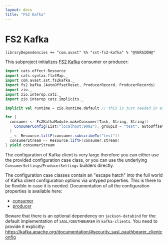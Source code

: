 ```yaml
---
layout: docs
title: "FS2 Kafka"
---
```


# FS2 Kafka

`libraryDependencies += "com.avast" %% "sst-fs2-kafka" % "@VERSION@"`

This subproject initializes [FS2 Kafka](https://github.com/fd4s/fs2-kafka) consumer or producer:

```scala mdoc:silent
import cats.effect.Resource
import cats.syntax.flatMap._
import com.avast.sst.fs2kafka._
import fs2.kafka.{AutoOffsetReset, ProducerRecord, ProducerRecords}
import zio._
import zio.interop.catz._
import zio.interop.catz.implicits._

implicit val runtime = zio.Runtime.default // this is just needed in example

for {
  consumer <- Fs2KafkaModule.makeConsumer[Task, String, String](
    ConsumerConfig(List("localhost:9092"), groupId = "test", autoOffsetReset = AutoOffsetReset.Earliest)
  )
  _ <- Resource.liftF(consumer.subscribeTo("test"))
  consumerStream <- Resource.liftF(consumer.stream)
} yield consumerStream
```

The configuration of Kafka client is very large therefore you can either use the provided configuration case class, or you can use the underlying
`ConsumerSettings`/`ProducerSettings` builders directly.

The configuration case classes contain an "escape hatch" into the full world of Kafka client configuration options via untyped properties.
This is there to be flexible in case it is needed. Documentation of all the configuration properties is available here:
* [consumer](http://kafka.apache.org/documentation/#consumerconfigs)
* [producer](http://kafka.apache.org/documentation/#producerconfigs)

Beware that there is an optional dependency on `jackson-databind` for the default implementation of `SASL/OAUTHBEARER` in `kafka-clients`.
You need to provide it explicitly: https://kafka.apache.org/documentation/#security_sasl_oauthbearer_clientconfig
